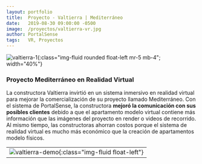 ```yaml
---
layout: portfolio
title:  Proyecto - Valtierra | Mediterráneo
date:   2019-08-30 09:00:00 -0500
image:  /proyectos/valtierra-vr.jpg
author: PortalSense
tags:   VR, Proyectos
---
```



![valtierra-1]({{site.baseurl}}/assets/images/portfolio/proyectos/valtierra-vr.jpg){:class="img-fluid rounded float-left mr-5 mb-4"; width="40%"}


### Proyecto Mediterráneo en Realidad Virtual

La constructora Valtierra invirtió en un sistema inmersivo en realidad virtual para mejorar la comercialización de su proyecto llamado Mediterráneo. Con el sistema de PortalSense, la constructora **mejoró la comunicación con sus posibles clientes** debido a que el apartamento modelo virtual contiene más información que las imágenes del proyecto en render o videos de recorrido. Al mismo tiempo, las constructoras ahorran costos porque el sistema de realidad virtual es mucho más económico que la creación de apartamentos modelo físicos.

||
|---|
|![valtierra-demo]({{site.baseurl}}/assets/images/portfolio/proyectos/valtierra-vr-demo.jpg){:class="img-fluid float-left"}|